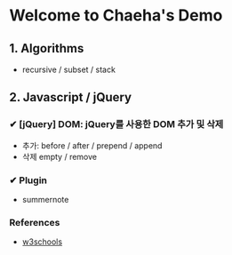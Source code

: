 # Welcome to Chaeha's Demo

## 1. Algorithms
- recursive / subset / stack  

## 2. Javascript / jQuery
### ✔ [jQuery] DOM: jQuery를 사용한 DOM 추가 및 삭제
- 추가: before / after / prepend / append
- 삭제 empty / remove  
### ✔ Plugin
- summernote

### References  
- [w3schools](https://www.w3schools.com/)
